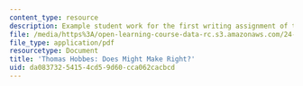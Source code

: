 ```yaml
---
content_type: resource
description: Example student work for the first writing assignment of the course.
file: /media/https%3A/open-learning-course-data-rc.s3.amazonaws.com/24-201-topics-in-the-history-of-philosophy-justice-political-economy-spring-2016/da08373254154cd59d60cca062cacbcd_MIT24_201S16_Paper1.pdf
file_type: application/pdf
resourcetype: Document
title: 'Thomas Hobbes: Does Might Make Right?'
uid: da083732-5415-4cd5-9d60-cca062cacbcd
---
```

